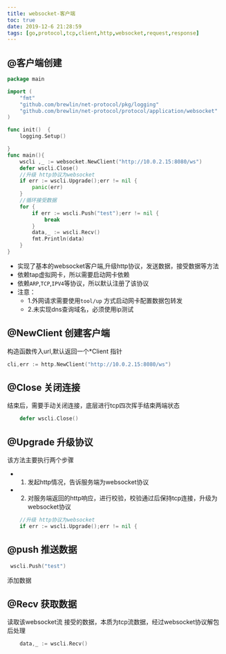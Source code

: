 ```yaml
---
title: websocket-客户端
toc: true
date: 2019-12-6 21:28:59
tags: [go,protocol,tcp,client,http,websocket,request,response]
---
```


## @客户端创建
```go
package main

import (
	"fmt"
	"github.com/brewlin/net-protocol/pkg/logging"
	"github.com/brewlin/net-protocol/protocol/application/websocket"
)

func init()  {
	logging.Setup()

}
func main(){
	wscli ,_ := websocket.NewClient("http://10.0.2.15:8080/ws")
	defer wscli.Close()
	//升级 http协议为websocket
	if err := wscli.Upgrade();err != nil {
		panic(err)
	}
	//循环接受数据
	for {
		if err := wscli.Push("test");err != nil {
			break
		}
		data,_ := wscli.Recv()
		fmt.Println(data)
	}
}

```
- 实现了基本的websocket客户端,升级http协议，发送数据，接受数据等方法
- 依赖tap虚拟网卡，所以需要启动网卡依赖
- 依赖`ARP`,`TCP`,`IPV4`等协议，所以默认注册了该协议
- 注意：
	- 1.外网请求需要使用`tool/up` 方式启动网卡配置数据包转发
	- 2.未实现dns查询域名，必须使用ip测试

## @NewClient 创建客户端
构造函数传入url,默认返回一个*Client 指针
```go
cli,err := http.NewClient("http://10.0.2.15:8080/ws")
```
## @Close 关闭连接
结束后，需要手动关闭连接，底层进行tcp四次挥手结束两端状态
```go
	defer wscli.Close()
```
## @Upgrade 升级协议
该方法主要执行两个步骤
- 1. 发起http情况，告诉服务端为websocket协议
- 2. 对服务端返回的http响应，进行校验，校验通过后保持tcp连接，升级为websocket协议
```go
	//升级 http协议为websocket
	if err := wscli.Upgrade();err != nil {
```

## @push 推送数据
```go
 wscli.Push("test")
```
添加数据

## @Recv 获取数据
读取该websocket流 接受的数据，本质为tcp流数据，经过websocket协议解包后处理
```go
	data,_ := wscli.Recv()
```

